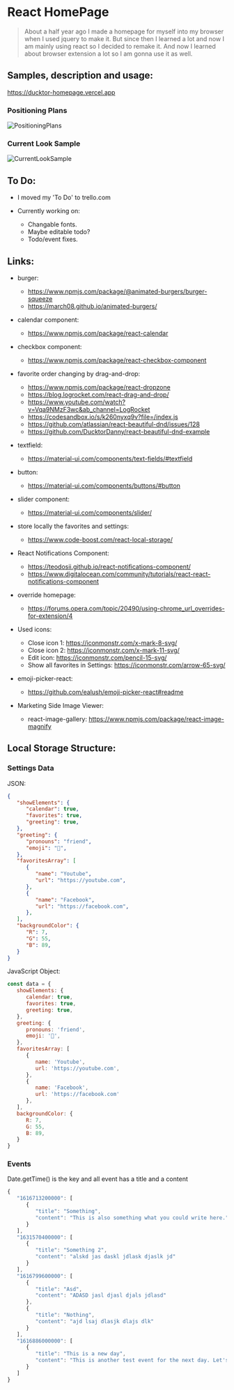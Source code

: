 # React HomePage

> About a half year ago I made a homepage for myself into my browser when I used jquery to make it. But since then I learned a lot and now I am mainly using react so I decided to remake it. And now I learned about browser extension a lot so I am gonna use it as well.

## Samples, description and usage:

https://ducktor-homepage.vercel.app

### Positioning Plans
![PositioningPlans](positioning_sample.png)

### Current Look Sample
![CurrentLookSample](current_look_sample.png)

## To Do:

* I moved my 'To Do' to trello.com

* Currently working on:
   * Changable fonts.
   * Maybe editable todo?
   * Todo/event fixes.

## Links:

* burger:
   * https://www.npmjs.com/package/@animated-burgers/burger-squeeze
   * https://march08.github.io/animated-burgers/

* calendar component:
   * https://www.npmjs.com/package/react-calendar

* checkbox component:
   * https://www.npmjs.com/package/react-checkbox-component

* favorite order changing by drag-and-drop:
   * https://www.npmjs.com/package/react-dropzone
   * https://blog.logrocket.com/react-drag-and-drop/
   * https://www.youtube.com/watch?v=Vqa9NMzF3wc&ab_channel=LogRocket
   * https://codesandbox.io/s/k260nyxq9v?file=/index.js
   * https://github.com/atlassian/react-beautiful-dnd/issues/128
   * https://github.com/DucktorDanny/react-beautiful-dnd-example

* textfield:
   * https://material-ui.com/components/text-fields/#textfield

* button:
   * https://material-ui.com/components/buttons/#button

* slider component:
   * https://material-ui.com/components/slider/

* store locally the favorites and settings:
   * https://www.code-boost.com/react-local-storage/

* React Notifications Component:
   * https://teodosii.github.io/react-notifications-component/
   * https://www.digitalocean.com/community/tutorials/react-react-notifications-component

* override homepage:
   * https://forums.opera.com/topic/20490/using-chrome_url_overrides-for-extension/4

* Used icons:
   * Close icon 1: https://iconmonstr.com/x-mark-8-svg/
   * Close icon 2: https://iconmonstr.com/x-mark-11-svg/
   * Edit icon: https://iconmonstr.com/pencil-15-svg/
   * Show all favorites in Settings: https://iconmonstr.com/arrow-65-svg/

* emoji-picker-react:
   * https://github.com/ealush/emoji-picker-react#readme

* Marketing Side Image Viewer:
   * react-image-gallery: https://www.npmjs.com/package/react-image-magnify

## Local Storage Structure:

### Settings Data

JSON:
```json
{
   "showElements": {
      "calendar": true,
      "favorites": true,
      "greeting": true,
   },
   "greeting": {
      "pronouns": "friend",
      "emoji": "🦆",
   },
   "favoritesArray": [
      {
         "name": "Youtube",
         "url": "https://youtube.com",
      },
      {
         "name": "Facebook",
         "url": "https://facebook.com",
      },
   ],
   "backgroundColor": {
      "R": 7,
      "G": 55,
      "B": 89,
   }
}
```

JavaScript Object:
```js
const data = {
   showElements: {
      calendar: true,
      favorites: true,
      greeting: true,
   },
   greeting: {
      pronouns: 'friend',
      emoji: '🦆',
   },
   favoritesArray: [
      {
         name: 'Youtube',
         url: 'https://youtube.com',
      },
      {
         name: 'Facebook',
         url: 'https://facebook.com'
      },
   ],
   backgroundColor: {
      R: 7,
      G: 55,
      B: 89,
   }
}
```

### Events

Date.getTime() is the key and all event has a title and a content

```js
{
   "1616713200000": [
      {
         "title": "Something",
         "content": "This is also something what you could write here."
      }
   ],
   "1631570400000": [
      {
         "title": "Something 2",
         "content": "alskd jas daskl jdlask djaslk jd"
      }
   ],
   "1616799600000": [
      {
         "title": "Asd",
         "content": "ADASD jasl djasl djals jdlasd"
      },
      {
         "title": "Nothing",
         "content": "ajd lsaj dlasjk dlajs dlk"
      }
   ],
   "1616886000000": [
      {
         "title": "This is a new day",
         "content": "This is another test event for the next day. Let's see how well it works."
      }
   ]
}
```